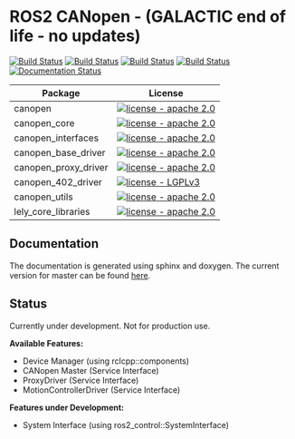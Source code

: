 # ROS2 CANopen - (GALACTIC end of life - no updates)

[![Build Status](https://github.com/ros-industrial/ros2_canopen/workflows/foxy/badge.svg?branch=master)](https://github.com/ros-industrial/ros2_canopen/actions)
[![Build Status](https://github.com/ros-industrial/ros2_canopen/workflows/galactic/badge.svg?branch=master)](https://github.com/ros-industrial/ros2_canopen/actions)
[![Build Status](https://github.com/ros-industrial/ros2_canopen/workflows/humble/badge.svg?branch=master)](https://github.com/ros-industrial/ros2_canopen/actions)
[![Build Status](https://github.com/ros-industrial/ros2_canopen/workflows/rolling/badge.svg?branch=master)](https://github.com/ros-industrial/ros2_canopen/actions)
[![Documentation Status](https://github.com/ros-industrial/ros2_canopen/workflows/Documentation/badge.svg?branch=master)](https://github.com/ros-industrial/ros2_canopen/actions)


| Package         | License     |
|--------------|-----------|
| canopen | [![license - apache 2.0](https://img.shields.io/:license-Apache%202.0-yellowgreen.svg)](https://opensource.org/licenses/Apache-2.0) |
| canopen_core      | [![license - apache 2.0](https://img.shields.io/:license-Apache%202.0-yellowgreen.svg)](https://opensource.org/licenses/Apache-2.0)  |
| canopen_interfaces      | [![license - apache 2.0](https://img.shields.io/:license-Apache%202.0-yellowgreen.svg)](https://opensource.org/licenses/Apache-2.0)  |
| canopen_base_driver      | [![license - apache 2.0](https://img.shields.io/:license-Apache%202.0-yellowgreen.svg)](https://opensource.org/licenses/Apache-2.0)  |
| canopen_proxy_driver      | [![license - apache 2.0](https://img.shields.io/:license-Apache%202.0-yellowgreen.svg)](https://opensource.org/licenses/Apache-2.0)  |
| canopen_402_driver      | [![license - LGPLv3](https://img.shields.io/:license-LGPL%203.0-yellow.svg)](https://opensource.org/licenses/LGPL-3.0)  |
| canopen_utils      | [![license - apache 2.0](https://img.shields.io/:license-Apache%202.0-yellowgreen.svg)](https://opensource.org/licenses/Apache-2.0)  |
| lely_core_libraries      | [![license - apache 2.0](https://img.shields.io/:license-Apache%202.0-yellowgreen.svg)](https://opensource.org/licenses/Apache-2.0)  |

## Documentation
The documentation is generated using sphinx and doxygen. The current version for master can be found [here](https://ros-industrial.github.io/ros2_canopen/).

## Status
Currently under development. Not for production use.

**Available Features:**
* Device Manager (using rclcpp::components)
* CANopen Master (Service Interface)
* ProxyDriver (Service Interface)
* MotionControllerDriver (Service Interface)

**Features under Development:**
* System Interface (using ros2_control::SystemInterface)
